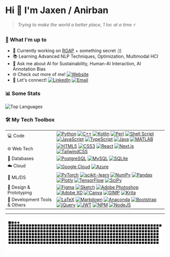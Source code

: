 # Hi 👋 I'm Jaxen / Anirban

> *Trying to make the world a better place, 1 loc at a time* ⚡

### 🚀 What I'm up to
- 🧪 Currently working on [RGAP](https://github.com/jaxendutta/rgap) + something secret :))
- 📚 Learning Advanced NLP Techniques, Optimization, Multimodal HCI
- 💭 Ask me about AI for Sustainability, Human-AI Interaction, AI Annotation Bias
- 🌐 Check out more of me! [![Website](https://img.shields.io/badge/-anirban.ca-4285F4?style=flat-square&logo=google-chrome&logoColor=white&link=https://anirban.ca)](https://anirban.ca)
- 🤝 Let's connect! [![LinkedIn](https://img.shields.io/badge/LinkedIn-jaxen-blue?style=flat-square&logo=linkedin&logoColor=white&link=https://www.linkedin.com/in/jaxen)](https://www.linkedin.com/in/jaxen) [![Email](https://img.shields.io/badge/-hi@anirban.ca-EA4335?style=flat-square&logo=gmail&logoColor=white&link=mailto:hi@anirban.ca)](mailto:hi@anirban.ca)

### 📊 Some Stats

![Top Languages](https://github-readme-stats.vercel.app/api/top-langs/?username=jaxendutta&layout=compact&theme=transparent&hide_border=true&hide=Jupyter%20Notebook,html,makefile,css)

### 🛠️ My Tech Toolbox

<table>
<tr>
  <td>💻 Code</td>
  <td>
    <a href="https://www.python.org"><img src="https://img.shields.io/badge/python-3670A0?logo=python&logoColor=ffdd54" alt="Python"/></a>
    <a href="https://www.cplusplus.com"><img src="https://img.shields.io/badge/c++-%2300599C.svg?logo=c%2B%2B&logoColor=white" alt="C++"/></a>
    <a href="https://kotlinlang.org"><img src="https://img.shields.io/badge/kotlin-%230095D5.svg?logo=kotlin&logoColor=white" alt="Kotlin"/></a>
    <a href="https://www.perl.org"><img src="https://img.shields.io/badge/perl-%2339457E.svg?logo=perl&logoColor=white" alt="Perl"/></a>
    <a href="https://www.gnu.org/software/bash"><img src="https://img.shields.io/badge/shell--script-%23121011.svg?logo=gnu-bash&logoColor=white" alt="Shell Script"/></a>
    <a href="https://developer.mozilla.org/en-US/docs/Web/JavaScript"><img src="https://img.shields.io/badge/javascript-%23323330.svg?logo=javascript&logoColor=%23F7DF1E" alt="JavaScript"/></a>
    <a href="https://www.typescriptlang.org"><img src="https://img.shields.io/badge/typescript-%23007ACC.svg?logo=typescript&logoColor=white" alt="TypeScript"/></a>
    <a href="https://www.java.com"><img src="https://img.shields.io/badge/java-%23ED8B00.svg?logo=openjdk&logoColor=white" alt="Java"/></a>
    <a href="https://www.mathworks.com"><img src="https://img.shields.io/badge/MATLAB-%23E16737.svg?logo=matlab&logoColor=white" alt="MATLAB"/></a>
  </td>
</tr>
<tr>
  <td>🌐 Web Tech</td>
  <td>
    <a href="https://developer.mozilla.org/en-US/docs/Web/HTML"><img src="https://img.shields.io/badge/html5-%23E34F26.svg?logo=html5&logoColor=white" alt="HTML5"/></a>
    <a href="https://developer.mozilla.org/en-US/docs/Web/CSS"><img src="https://img.shields.io/badge/css3-%231572B6.svg?logo=css3&logoColor=white" alt="CSS3"/></a>
    <a href="https://reactjs.org"><img src="https://img.shields.io/badge/react-%2320232a.svg?logo=react&logoColor=%2361DAFB" alt="React"/></a>
    <a href="https://nextjs.org"><img src="https://img.shields.io/badge/next--js-black?logo=next.js&logoColor=white" alt="Next.js"/></a>
    <a href="https://tailwindcss.com"><img src="https://img.shields.io/badge/tailwindcss-%2338B2AC.svg?logo=tailwind-css&logoColor=white" alt="TailwindCSS"/></a>
  </td>
</tr>
<tr>
  <td>💾 Databases</td>
  <td>
    <a href="https://www.postgresql.org"><img src="https://img.shields.io/badge/postgres-%23316192.svg?logo=postgresql&logoColor=white" alt="PostgreSQL"/></a>
    <a href="https://www.mysql.com"><img src="https://img.shields.io/badge/mysql-%2300f.svg?logo=mysql&logoColor=white" alt="MySQL"/></a>
    <a href="https://www.sqlite.org"><img src="https://img.shields.io/badge/sqlite-%2307405e.svg?logo=sqlite&logoColor=white" alt="SQLite"/></a>
  </td>
</tr>
<tr>
  <td>☁️ Cloud</td>
  <td>
    <a href="https://cloud.google.com"><img src="https://img.shields.io/badge/google--cloud-%234285F4.svg?logo=google-cloud&logoColor=white" alt="Google Cloud"/></a>
    <a href="https://azure.microsoft.com"><img src="https://img.shields.io/badge/azure-%230072C6.svg?logo=azure-devops&logoColor=white" alt="Azure"/></a>
  </td>
</tr>
<tr>
  <td>🤖 ML/DS</td>
  <td>
    <a href="https://pytorch.org"><img src="https://img.shields.io/badge/pytorch-%23EE4C2C.svg?logo=PyTorch&logoColor=white" alt="PyTorch"/></a>
    <a href="https://scikit-learn.org"><img src="https://img.shields.io/badge/scikit--learn-%23F7931E.svg?logo=scikit-learn&logoColor=white" alt="scikit-learn"/></a>
    <a href="https://numpy.org"><img src="https://img.shields.io/badge/numpy-%23013243.svg?logo=numpy&logoColor=white" alt="NumPy"/></a>
    <a href="https://pandas.pydata.org"><img src="https://img.shields.io/badge/pandas-%23150458.svg?logo=pandas&logoColor=white" alt="Pandas"/></a>
    <a href="https://plotly.com"><img src="https://img.shields.io/badge/plotly-%233F4F75.svg?logo=plotly&logoColor=white" alt="Plotly"/></a>
    <a href="https://www.tensorflow.org"><img src="https://img.shields.io/badge/tensor--flow-%23FF6F00.svg?logo=TensorFlow&logoColor=white" alt="TensorFlow"/></a>
    <a href="https://www.scipy.org"><img src="https://img.shields.io/badge/scipy-%230C55A5.svg?logo=scipy&logoColor=white" alt="SciPy"/></a>
  </td>
</tr>
<tr>
  <td>🎨 Design & Prototyping</td>
  <td>
    <a href="https://www.figma.com"><img src="https://img.shields.io/badge/figma-%23F24E1E.svg?logo=figma&logoColor=white" alt="Figma"/></a>
    <a href="https://www.sketch.com"><img src="https://img.shields.io/badge/sketch-FFB387?logo=sketch&logoColor=black" alt="Sketch"/></a>
    <a href="https://www.adobe.com/products/photoshop.html"><img src="https://img.shields.io/badge/adobe--photoshop-%2331A8FF.svg?logo=adobe%20photoshop&logoColor=white" alt="Adobe Photoshop"/></a>
    <a href="https://www.adobe.com/products/xd.html"><img src="https://img.shields.io/badge/adobe%20XD-470137?logo=Adobe%20XD&logoColor=#FF61F6" alt="Adobe XD"/></a>
    <a href="https://www.canva.com"><img src="https://img.shields.io/badge/canva-%2300C4CC.svg?logo=Canva&logoColor=white" alt="Canva"/></a>
    <a href="https://www.gimp.org"><img src="https://img.shields.io/badge/gimp-657D8B?logo=gimp&logoColor=FFFFFF" alt="GIMP"/></a>
    <a href="https://krita.org"><img src="https://img.shields.io/badge/krita-203759?logo=krita&logoColor=EEF37B" alt="Krita"/></a>
  </td>
</tr>
<tr>
  <td>🔧 Development Tools & Others</td>
  <td>
    <a href="https://www.latex-project.org"><img src="https://img.shields.io/badge/latex-%23008080.svg?logo=latex&logoColor=white" alt="LaTeX"/></a>
    <a href="https://daringfireball.net/projects/markdown"><img src="https://img.shields.io/badge/markdown-%23000000.svg?logo=markdown&logoColor=white" alt="Markdown"/></a>
    <a href="https://www.anaconda.com"><img src="https://img.shields.io/badge/anaconda-%2344A833.svg?logo=anaconda&logoColor=white" alt="Anaconda"/></a>
    <a href="https://getbootstrap.com"><img src="https://img.shields.io/badge/bootstrap-%23563D7C.svg?logo=bootstrap&logoColor=white" alt="Bootstrap"/></a>
    <a href="https://jquery.com"><img src="https://img.shields.io/badge/jquery-%230769AD.svg?logo=jquery&logoColor=white" alt="jQuery"/></a>
    <a href="https://jwt.io"><img src="https://img.shields.io/badge/jwt-black?logo=JSON%20web%20tokens" alt="JWT"/></a>
    <a href="https://www.npmjs.com"><img src="https://img.shields.io/badge/npm-%23000000.svg?logo=npm&logoColor=white" alt="NPM"/></a>
    <a href="https://nodejs.org"><img src="https://img.shields.io/badge/node.js-6DA55F?logo=node.js&logoColor=white" alt="NodeJS"/></a>
  </td>
</tr>
</table>

---

<picture>
  <source media="(prefers-color-scheme: dark)" srcset="https://raw.githubusercontent.com/jaxendutta/jaxendutta/output/github-contribution-grid-snake-dark.svg">
  <source media="(prefers-color-scheme: light)" srcset="https://raw.githubusercontent.com/jaxendutta/jaxendutta/output/github-contribution-grid-snake.svg">
  <img alt="github contribution grid snake animation" src="https://raw.githubusercontent.com/jaxendutta/jaxendutta/output/github-contribution-grid-snake.svg">
</picture>

<!---
dutta-anirban/dutta-anirban is a ✨ special ✨ repository because its `README.md` (this file) appears on your GitHub profile.
You can click the Preview link to take a look at your changes.
--->
